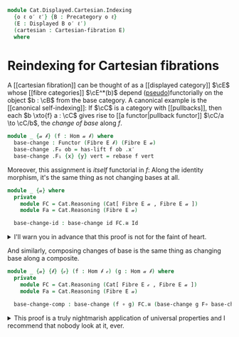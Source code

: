 <!--
```agda
{-# OPTIONS --lossy-unification #-}
open import Cat.Bi.Instances.Discrete
open import Cat.Displayed.Cartesian
open import Cat.Instances.Discrete
open import Cat.Instances.Functor
open import Cat.Displayed.Fibre
open import Cat.Displayed.Base
open import Cat.Bi.Base
open import Cat.Prelude

import Cat.Displayed.Reasoning
import Cat.Reasoning
import Cat.Morphism as Mor
```
-->

```agda
module Cat.Displayed.Cartesian.Indexing
  {o ℓ o′ ℓ′} {B : Precategory o ℓ}
  (E : Displayed B o′ ℓ′)
  (cartesian : Cartesian-fibration E)
  where
```

<!--
```agda
open Cartesian-fibration cartesian
open Cat.Displayed.Reasoning E
open Cat.Reasoning B
open Cartesian-lift
open Displayed E
open is-cartesian
open Functor
```
-->

# Reindexing for Cartesian fibrations

A [[cartesian fibration]] can be thought of as a [[displayed category]]
$\cE$ whose [[fibre categories]] $\cE^*(b)$ depend ([pseudo])functorially
on the object $b : \cB$ from the base category. A canonical example is
the [[canonical self-indexing]]: If $\cC$ is a
category with [[pullbacks]], then each $b \xto{f} a : \cC$ gives rise to
[[a functor|pullback functor]] $\cC/a \to \cC/b$, the _change of base_
along $f$.

[pseudo]: Cat.Bi.Base.html#pseudofunctors

```agda
module _ {𝒶 𝒷} (f : Hom 𝒶 𝒷) where
  base-change : Functor (Fibre E 𝒷) (Fibre E 𝒶)
  base-change .F₀ ob = has-lift f ob .x′
  base-change .F₁ {x} {y} vert = rebase f vert
```

<!--
```agda
  base-change .F-id {x} =
    sym $ has-lift.uniquev _ _ _ $ to-pathp $
      idr[] ∙ (sym $ cancel _ _ (idl′ _))

  base-change .F-∘ {x} {y} {z} f′ g′ =
    sym $ has-lift.uniquev _ _ _ $ to-pathp $
      smashr _ _
      ·· revive₁ (pulll[] (idr f) (has-lift.commutesv _ _ _))
      ·· smashl _ _
      ·· revive₁ (pullr[] (idr f) (has-lift.commutesv _ _ _))
      ·· smashr _ _
      ·· assoc[]
      ·· sym (smashl _ _)
```
-->

Moreover, this assignment is _itself_ functorial in $f$: Along the
identity morphism, it's the same thing as not changing bases at all.

```agda
module _ {𝒶} where
  private
    module FC = Cat.Reasoning (Cat[ Fibre E 𝒶 , Fibre E 𝒶 ])
    module Fa = Cat.Reasoning (Fibre E 𝒶)

  base-change-id : base-change id FC.≅ Id
```

<details>
<summary> I'll warn you in advance that this proof is not for the faint
of heart. </summary>
```agda
  base-change-id = to-natural-iso mi where
    open make-natural-iso
    mi : make-natural-iso (base-change id) Id
    mi .eta x = has-lift.lifting id x
    mi .inv x = has-lift.universalv id x id′
    mi .eta∘inv x = cancel _ _ (has-lift.commutesv _ _ _)
    mi .inv∘eta x = sym $
      has-lift.uniquev₂ id x Fa.id _ (cast[] $ idr′ _) $
      to-pathp (smashr _ _ ∙ cancel _ _ (cancell[] _ (has-lift.commutesv _ _ _)))
    mi .natural x y f = ap hom[] $ sym $
      has-lift.commutes _ _ _ _ ·· hom[]-∙ _ _ ·· liberate _
```
</details>

And similarly, composing changes of base is the same thing as changing
base along a composite.

```agda
module _ {𝒶} {𝒷} {𝒸} (f : Hom 𝒷 𝒸) (g : Hom 𝒶 𝒷) where
  private
    module FC = Cat.Reasoning (Cat[ Fibre E 𝒸 , Fibre E 𝒶 ])
    module Fa = Cat.Reasoning (Fibre E 𝒶)

  base-change-comp : base-change (f ∘ g) FC.≅ (base-change g F∘ base-change f)
```

<details>
<summary> This proof is a truly nightmarish application of universal
properties and I recommend that nobody look at it, ever. </summary>.

```agda
  base-change-comp = to-natural-iso mi where
    open make-natural-iso
    mi : make-natural-iso (base-change (f ∘ g)) (base-change g F∘ base-change f)
    mi .eta x =
      has-lift.universalv g _ $ has-lift.universal f x g (has-lift.lifting (f ∘ g) x)
    mi .inv x =
      has-lift.universalv (f ∘ g) x (has-lift.lifting f _ ∘′ has-lift.lifting g _)
    mi .eta∘inv x =
      has-lift.uniquev₂ g _ _ _
        (to-pathp $
          smashr _ _
          ·· revive₁ (pulll[] _ (has-lift.commutesv g _ _))
          ·· has-lift.uniquep₂ f _ refl refl refl _ _
            (pulll-indexr _ (has-lift.commutes f _ _ _)
            ∙ cancel _ _ (has-lift.commutesv (f ∘ g) _ _))
            refl)
        (idr′ _)
    mi .inv∘eta x =
      has-lift.uniquev₂ (f ∘ g) _ _ _
        (to-pathp $
          smashr _ _
          ·· revive₁ (pulll[] _ (has-lift.commutesv (f ∘ g) _ _))
          ·· revive₁ (pullr[] _ (has-lift.commutesv g _ _))
          ∙ cancel _ _ (has-lift.commutes f _ _ _))
        (idr′ _)
    mi .natural x y f′ =
      ap hom[] $ cartesian→weak-monic E (has-lift.cartesian g _) _ _ $
        from-pathp⁻ (pulll[] _ (has-lift.commutes g _ _ _))
        ·· smashl _ _ ·· smashl _ _
        ·· revive₁ (pullr[] _ (has-lift.commutesv g _ _ ))
        ·· (cartesian→weak-monic E (has-lift.cartesian f _) _ _ $
          whisker-r _
          ·· revive₁ (pulll[] _ (has-lift.commutesv f _ _))
          ·· smashl _ _
          ·· revive₁ (pullr[] _ (has-lift.commutes f _ _ _))
          ·· duplicate _ (ap (f ∘_) (intror (idl id))) _
          ·· revive₁ (symP (has-lift.commutesv (f ∘ g) _ _))
          ·· revive₁ (pushl[] _ (symP $ has-lift.commutes f _ _ _))
          ·· unwhisker-r _ (ap (g ∘_) (sym $ idl id))
          ·· ap (has-lift.lifting f _ ∘′_) (expandl _ _ ∙ reindex _ _))
        ∙ cancel (sym $ assoc _ _ _) _ (pushl[] _ (symP $ has-lift.commutes g _ _ _))
```
</details>
